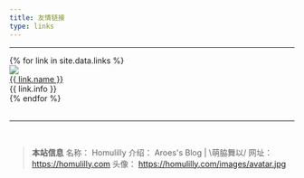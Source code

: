 ```yaml
---
title: 友情链接
type: links
---
```


---- 
<div class="links-content">
    <div class="link-navigation">
        {% for link in site.data.links %}
        <div class="card"><img class="ava nomediumzoom" src="{{ link.avatar }}" />
            <div class="card-header">
                <div><a href="{{ link.site }}" target="_blank"> {{ link.name }}</a> </div>
                <div class="info">{{ link.info }}</div>
            </div>
        </div>
        {% endfor %}
    </div>
</div>

<br />
<!-- <br />
<p class="site-title" style="text-align: center">BOOKMARK</p> -->

---- 

<!-- <div class="links-content">
    <div class="link-navigation">
        {% for link in site.data.linkb %}
        <div class="card"><img class="ava nomediumzoom" src="{{ link.avatar }}" />
            <div class="card-header">
                <div><a href="{{ link.site }}" target="_blank"> {{ link.name }}</a> </div>
                <div class="info">{{ link.info }}</div>
            </div>
        </div>
        {% endfor %}
    </div>
</div> -->

<br />

> **本站信息** 
名称： Homulilly
介绍： Aroes's Blog | \萌脇舞以/
网址： https://homulilly.com
头像： https://homulilly.com/images/avatar.jpg
